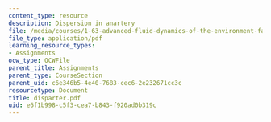 ```yaml
---
content_type: resource
description: Dispersion in anartery
file: /media/courses/1-63-advanced-fluid-dynamics-of-the-environment-fall-2002/e6f1b998c5f3cea7b843f920ad0b319c_disparter.pdf
file_type: application/pdf
learning_resource_types:
- Assignments
ocw_type: OCWFile
parent_title: Assignments
parent_type: CourseSection
parent_uid: c6e346b5-4e40-7683-cec6-2e232671cc3c
resourcetype: Document
title: disparter.pdf
uid: e6f1b998-c5f3-cea7-b843-f920ad0b319c
---
```


